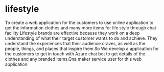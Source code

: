 # lifestyle


To create a web application for the customers to use online application to get the information clothes and many more items  for life style through chat facility
Lifestyle brands are effective because they work on a deep understanding of what their target customer wants to do and achieve. They understand the experiences that their audience craves, as well as the people, things, and places that inspire them.So We develop a application for the customers to get in touch with Azure chat bot to get details of the clothes and any branded items.Qna maker service user for this web application

